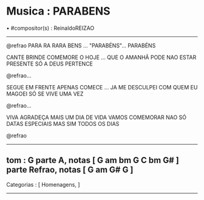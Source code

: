 # Musica : PARABENS
• #compositor(s) : ReinaldoREIZAO

---

@refrao
PARA RA RARA BENS ... "PARABÉNS"... PARABÉNS

CANTE BRINDE COMEMORE O HOJE
... QUE O AMANHÃ PODE NAO ESTAR PRESENTE
SÓ A DEUS PERTENCE

@refrao...

SEGUE EM FRENTE
APENAS COMECE
... JA ME DESCULPEI COM QUEM EU MAGOEI
SÓ SE VIVE UMA VEZ

@refrao...

VIVA AGRADEÇA
MAIS UM DIA DE VIDA
VAMOS COMEMORAR
NAO SÓ DATAS ESPECIAIS
MAS SIM TODOS OS DIAS

@refrao

---

tom : G
parte A, notas [ G am bm  G C  bm G# ]
parte Refrao, notas [ G am  G# G  ]
---
Categorias : [ Homenagens, ]

---